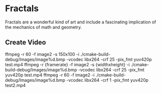 # Fractals
Fractals are a wonderful kind of art and include a fascinating implication of the mechanics of math and geometry.

## Create Video
ffmpeg -r 60 -f image2 -s 150x100 -i ./cmake-build-debug/Images/image%d.bmp -vcodec libx264 -crf 25  -pix_fmt yuv420p test.mp4
ffmpeg -r {framerate} -f image2 -s {widthxheight} -i ./cmake-build-debug/Images/image%d.bmp -vcodec libx264 -crf 25  -pix_fmt yuv420p test.mp4
ffmpeg -r 60 -f image2 -i ./cmake-build-debug/Images/image%d.bmp -vcodec libx264 -crf 1  -pix_fmt yuv420p test2.mp4